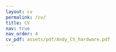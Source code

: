 ```yaml
---
layout: cv
permalink: /cv/
title: CV
nav: true
nav_order: 4
cv_pdf: assets/pdf/Andy_CV_hardware.pdf
---
```


